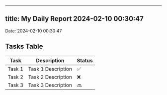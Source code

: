 
---
title: My Daily Report 2024-02-10 00:30:47
---

Date: 2024-02-10 00:30:47

## Tasks Table

| Task | Description | Status |
|------|-------------|--------|
| Task 1 | Task 1 Description | ✅ |
| Task 2 | Task 2 Description | ❌ |
| Task 3 | Task 3 Description | 🔜 |
